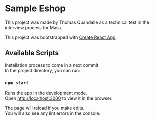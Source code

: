 # Sample Eshop

This project was made by Thomas Quandalle as a technical test in the interview process for Maiia.

This project was bootstrapped with [Create React App](https://github.com/facebook/create-react-app).

## Available Scripts

Installation process to come in a next commit <br/>
In the project directory, you can run:

### `npm start`

Runs the app in the development mode.<br />
Open [http://localhost:3000](http://localhost:3000) to view it in the browser.

The page will reload if you make edits.<br />
You will also see any lint errors in the console.

